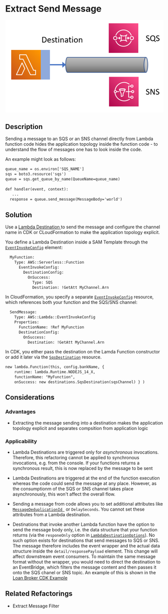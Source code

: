 # Extract Send Message 

![](DestinationToSQS.png)

## Description

Sending a message to an SQS or an SNS channel directly from Lambda function code hides the application topology inside the function code - to understand the flow of messages one has to look inside the code.

An example might look as follows:

```
queue_name = os.environ['SQS_NAME']
sqs = boto3.resource('sqs')
queue = sqs.get_queue_by_name(QueueName=queue_name)

def handler(event, context):
   ...
  response = queue.send_message(MessageBody='world')
```

## Solution

Use a [Lambda Destination ](https://aws.amazon.com/blogs/compute/introducing-aws-lambda-destinations/) to send the message and configure the channel name in CDK or CLoudFormation to make the application topology explicit.

You define a Lambda Destination inside a SAM Template through the [`EventInvokeConfig`](https://docs.aws.amazon.com/serverless-application-model/latest/developerguide/sam-property-function-eventinvokeconfiguration.html) element:

```
  MyFunction:
    Type: AWS::Serverless::Function
      EventInvokeConfig:
        DestinationConfig:
          OnSuccess:
            Type: SQS
            Destination: !GetAtt MyChannel.Arn
```

In CloudFormation, you specify a separate [`EventInvokeConfig`](https://docs.aws.amazon.com/AWSCloudFormation/latest/UserGuide/aws-resource-lambda-eventinvokeconfig.html) resource, which references both your function and the SQS/SNS channel:

```
  SendMessage:
    Type: AWS::Lambda::EventInvokeConfig
    Properties:
      FunctionName: !Ref MyFunction
      DestinationConfig:
        OnSuccess:
          Destination: !GetAtt MyChannel.Arn
```

In CDK, you either pass the destination on the Lamda Function constructor or add it later via the [`SqsDestination`](https://docs.aws.amazon.com/cdk/api/v2/docs/aws-cdk-lib.aws_lambda_destinations.SqsDestination.html) resource.

```
new lambda.Function(this, config.bankName, {
    runtime: lambda.Runtime.NODEJS_14_X,
    functionName: "MyFunction",
    onSuccess: new destinations.SqsDestination(sqsChannel) } )
```

## Considerations 

### Advantages
* Extracting the message sending into a destination makes the application topology explicit and separates compsition from application logic

### Applicability

* Lambda Destinations are triggered only for *asynchronous* invocations. Therefore, this refactoring cannot be applied to synchronous invocations, e.g. from the console. If your functions returns a synchronous result, this is now replaced by the message to be sent

* Lambda Destinations are triggered at the end of the function execution whereas the code could send the message at any place. However, as the consumptionm of the SQS or SNS channel takes place asynchronously, this won't affect the overall flow.

* Sending a message from code allows you to set additional attributes like [`MessageDeduplicationId `](https://boto3.amazonaws.com/v1/documentation/api/latest/reference/services/sqs.html#SQS.Client.send_message) or `DelaySeconds`. You cannot set these attributes from a Lambda destination.

* Destinations that invoke another Lambda function have the option to send the message body only, i.e. the data structure that your function returns (via the `responeOnly` option in [`LambdaDestinationOptions`](https://docs.aws.amazon.com/cdk/api/v2/docs/aws-cdk-lib.aws_lambda_destinations.LambdaDestinationOptions.html)). No such option exists for destinations that send messages to SQS or SNS. The message therefore includes the event wrapper and the actual data structure inside the `detail/responsePayload` element. This change will affect downstream event consumers. To maintain the same message format without the wrapper, you would need to direct the destination to an EventBridge, which filters the message content and then passes it onto the SQS chanel or SNS topic. An example of this is shown in the [Loan Broker CDK Example](https://github.com/spac3lord/eip/blob/master/LoanBroker/AwsStepFunctions/PubSub/LoanBrokerPubSub.yml)


## Related Refactorings
* Extract Message Filter
